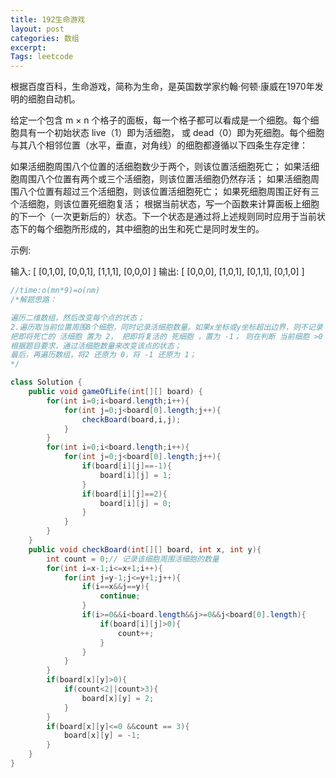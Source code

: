 ```yaml
---
title: 192生命游戏
layout: post
categories: 数组
excerpt: 
Tags: leetcode
---
```


根据百度百科，生命游戏，简称为生命，是英国数学家约翰·何顿·康威在1970年发明的细胞自动机。

给定一个包含 m × n 个格子的面板，每一个格子都可以看成是一个细胞。每个细胞具有一个初始状态 live（1）即为活细胞， 或 dead（0）即为死细胞。每个细胞与其八个相邻位置（水平，垂直，对角线）的细胞都遵循以下四条生存定律：

如果活细胞周围八个位置的活细胞数少于两个，则该位置活细胞死亡；
如果活细胞周围八个位置有两个或三个活细胞，则该位置活细胞仍然存活；
如果活细胞周围八个位置有超过三个活细胞，则该位置活细胞死亡；
如果死细胞周围正好有三个活细胞，则该位置死细胞复活；
根据当前状态，写一个函数来计算面板上细胞的下一个（一次更新后的）状态。下一个状态是通过将上述规则同时应用于当前状态下的每个细胞所形成的，其中细胞的出生和死亡是同时发生的。

示例:

输入: 
[
  [0,1,0],
  [0,0,1],
  [1,1,1],
  [0,0,0]
]
输出: 
[
  [0,0,0],
  [1,0,1],
  [0,1,1],
  [0,1,0]
]

```java
//time:o(mn*9)=o(nm)
/*解题思路：

遍历二维数组，然后改变每个点的状态；
2.遍历取当前位置周围8个细胞，同时记录活细胞数量。如果x坐标或y坐标超出边界，则不记录； （important）
把即将死亡的 活细胞 置为 2， 把即将复活的 死细胞 ，置为 -1； 则在判断 当前细胞 >0 时当前为活细胞，<= 0 当前为死细胞；
根据题目要求，通过活细胞数量来改变该点的状态；
最后，再遍历数组，将2 还原为 0，将 -1 还原为 1；
*/

class Solution {
    public void gameOfLife(int[][] board) {
        for(int i=0;i<board.length;i++){
            for(int j=0;j<board[0].length;j++){
                checkBoard(board,i,j);
            }
        }
        for(int i=0;i<board.length;i++){
            for(int j=0;j<board[0].length;j++){
                if(board[i][j]==-1){
                    board[i][j] = 1;
                }
                if(board[i][j]==2){
                    board[i][j] = 0;
                }
            }
        }
    }
    public void checkBoard(int[][] board, int x, int y){
        int count = 0;// 记录该细胞周围活细胞的数量
        for(int i=x-1;i<=x+1;i++){
            for(int j=y-1;j<=y+1;j++){
                if(i==x&&j==y){
                    continue;
                }
                if(i>=0&&i<board.length&&j>=0&&j<board[0].length){
                    if(board[i][j]>0){
                        count++;
                    }
                }
            }
        }
        if(board[x][y]>0){
            if(count<2||count>3){
                board[x][y] = 2;
            }
        }
        if(board[x][y]<=0 &&count == 3){
            board[x][y] = -1;
        }
    }
}
```

